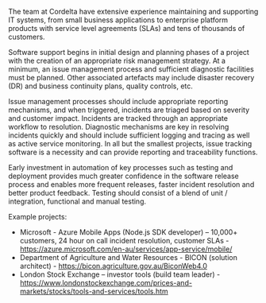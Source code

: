 The team at Cordelta have extensive experience maintaining and supporting IT systems, from small business applications to enterprise platform products with service level agreements (SLAs) and tens of thousands of customers.

Software support begins in initial design and planning phases of a project with the creation of an appropriate risk management strategy. At a minimum, an issue management process and sufficient diagnostic facilities must be planned. Other associated artefacts may include disaster recovery (DR) and business continuity plans, quality controls, etc.

Issue management processes should include appropriate reporting mechanisms, and when triggered, incidents are triaged based on severity and customer impact. Incidents are tracked through an appropriate workflow to resolution. Diagnostic mechanisms are key in resolving incidents quickly and should include sufficient logging and tracing as well as active service monitoring. In all but the smallest projects, issue tracking software is a necessity and can provide reporting and traceability functions.

Early investment in automation of key processes such as testing and deployment provides much greater confidence in the software release process and enables more frequent releases, faster incident resolution and better product feedback. Testing should consist of a blend of unit / integration, functional and manual testing.

Example projects:
-	Microsoft - Azure Mobile Apps (Node.js SDK developer) – 10,000+ customers, 24 hour on call incident resolution, customer SLAs - https://azure.microsoft.com/en-au/services/app-service/mobile/
-	Department of Agriculture and Water Resources - BICON (solution architect) - https://bicon.agriculture.gov.au/BiconWeb4.0
-	London Stock Exchange – investor tools (build team leader) - https://www.londonstockexchange.com/prices-and-markets/stocks/tools-and-services/tools.htm
